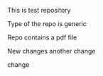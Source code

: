 This is test repository

Type of the repo is generic 

Repo contains a pdf file

New changes
another change

change